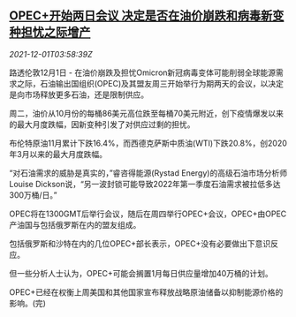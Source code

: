 <!--1638331262000-->
[OPEC+开始两日会议 决定是否在油价崩跌和病毒新变种担忧之际增产](https://cn.reuters.com/article/opec-meeting-1201-wedn-idCNKBS2IG2X8)
------

<div><i>2021-12-01T03:58:39Z</i></div><p>路透伦敦12月1日 - 在油价崩跌及担忧Omicron新冠病毒变体可能削弱全球能源需求之际，石油输出国组织(OPEC)及其盟友周三开始举行为期两天的会议，以决定是向市场释放更多石油，还是限制供应。</p><p>周二，油价从10月份的每桶86美元高位跌至每桶70美元附近，创下疫情爆发以来的最大月度跌幅，因新变种引发了对供应过剩的担忧。</p><p>布伦特原油11月累计下跌16.4%，而西德克萨斯中质油(WTI)下跌20.8%，创2020年3月以来的最大月度跌幅。</p><p>“对石油需求的威胁是真实的，”睿咨得能源(Rystad Energy)的高级石油市场分析师Louise Dickson说，“另一波封锁可能导致2022年第一季度石油需求被拉低多达300万桶/日。”</p><p>OPEC将在1300GMT后举行会议，随后在周四举行OPEC+会议，OPEC+由OPEC产油国与包括俄罗斯在内的盟友组成。</p><p>包括俄罗斯和沙特在内的几位OPEC+部长表示，OPEC+没有必要做出下意识反应。</p><p>但一些分析人士认为，OPEC+可能会搁置1月每日供应量增加40万桶的计划。</p><p>OPEC+已经在权衡上周美国和其他国家宣布释放战略原油储备以抑制能源价格的影响。(完)</p>
